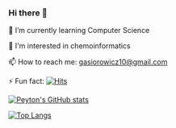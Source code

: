### Hi there 👋
🌱 I’m currently learning Computer Science

💬 I'm interested in chemoinformatics

📫 How to reach me: gasiorowicz10@gmail.com

⚡ Fun fact: [![Hits](https://hits.seeyoufarm.com/api/count/incr/badge.svg?url=https%3A%2F%2Fgithub.com%2Fgosunyoung%2Fgosunyoung&count_bg=%233A7CA7&title_bg=%23D2D5D1&icon=reactos.svg&icon_color=%23C38B8B&title=hits&edge_flat=false)](https://hits.seeyoufarm.com)

[![Peyton's GitHub stats](https://github-readme-stats.vercel.app/api?username=gosunyoung&show_icons=true&theme=tokyonight)](https://github.com/anuraghazra/github-readme-stats)

[![Top Langs](https://github-readme-stats.vercel.app/api/top-langs/?username=gosunyoung&layout=compact)](https://github.com/anuraghazra/github-readme-stats)


<!--
**gosunyoung/gosunyoung** is a ✨ _special_ ✨ repository because its `README.md` (this file) appears on your GitHub profile.

Here are some ideas to get you started:
Hello! 
- 🔭 I’m currently working on ...
- 🌱 I’m currently learning web
- 👯 I’m looking to collaborate on ...
- 🤔 I’m looking for help with ...
- 💬 I'm interested in chemoinformatics
- 📫 How to reach me: gasiorowicz10@gmail.com
- 😄 Pronouns: ...
-->
